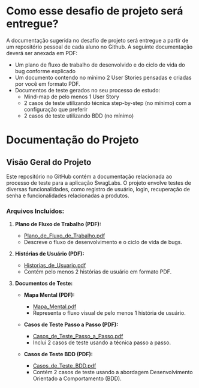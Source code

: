 # Como esse desafio de projeto será entregue?
A documentação sugerida no desafio de projeto será entregue a partir de um repositório pessoal de cada aluno no Github.
A seguinte documentação deverá ser anexada em PDF:
- Um plano de fluxo de trabalho de desenvolvido e do ciclo de vida do bug conforme explicado
- Um documento contendo no mínimo 2 User Stories pensadas e criadas por você em formato PDF.
- Documentos de teste gerados no seu processo de estudo:
  - Mind-map de pelo menos 1 User Story
  - 2 casos de teste utilizando técnica step-by-step (no mínimo) com a configuração que preferir
  - 2 casos de teste utilizando BDD (no mínimo)

# Documentação do Projeto

## Visão Geral do Projeto

Este repositório no GitHub contém a documentação relacionada ao processo de teste para a aplicação SwagLabs. O projeto envolve testes de diversas funcionalidades, como registro de usuário, login, recuperação de senha e funcionalidades relacionadas a produtos.

### Arquivos Incluídos:

1. **Plano de Fluxo de Trabalho (PDF):**
   - [Plano_de_Fluxo_de_Trabalho.pdf](link_para_plano_de_fluxo_de_trabalho.pdf)
   - Descreve o fluxo de desenvolvimento e o ciclo de vida de bugs.

2. **Histórias de Usuário (PDF):**
   - [Historias_de_Usuario.pdf](link_para_historias_de_usuario.pdf)
   - Contém pelo menos 2 histórias de usuário em formato PDF.

3. **Documentos de Teste:**
   - **Mapa Mental (PDF):**
     - [Mapa_Mental.pdf](link_para_mapa_mental.pdf)
     - Representa o fluxo visual de pelo menos 1 história de usuário.

   - **Casos de Teste Passo a Passo (PDF):**
     - [Casos_de_Teste_Passo_a_Passo.pdf](link_para_casos_de_teste_passo_a_passo.pdf)
     - Inclui 2 casos de teste usando a técnica passo a passo.

   - **Casos de Teste BDD (PDF):**
     - [Casos_de_Teste_BDD.pdf](link_para_casos_de_teste_bdd.pdf)
     - Contém 2 casos de teste usando a abordagem Desenvolvimento Orientado a Comportamento (BDD).

